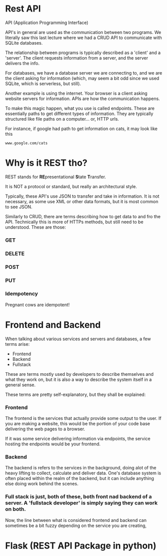 # Rest API


API (Application Programming Interface)

API's in general are used as the communication between two programs.
We literally saw this last lecture where we had a CRUD API to communicate with SQLite databases.

The relationship between programs is typically described as a 'client' and a 'server'.
The client requests information from a server, and the server delivers the info.

For databases, we have a database server we are connecting to, and we are the client
asking for information (which, may seem a bit odd since we used SQLite, which is serverless, but still).

Another example is using the internet. Your browser is a client asking website servers for 
information. APIs are how the communication happens.

To make this magic happen, what you use is called endpoints. These are essentially paths
to get different types of information. They are typically structured like file paths on
a computer... or, HTTP urls.

For instance, if google had path to get information on cats, it may look like this

```
www.google.com/cats
```


# Why is it REST tho?

REST stands for **RE**presentational **S**tate **T**ransfer.

It is NOT a protocol or standard, but really an architectural style.

Typically, these API's use JSON to transfer and take in information. It
is not necessary, as some use XML or other data formats, but it is
most common to see JSON.

Similarly to CRUD, there are terms describing how to get data to and fro the API.
Technically this is more of HTTPs methods, but still need to be understood.
These are those:

### GET


### DELETE

### POST


### PUT


### Idempotency
Pregnant cows are idempotent!


# Frontend and Backend

When talking about various services and servers and databases, a few terms arise:

- Frontend
- Backend
- Fullstack

These are terms mostly used by developers to describe themselves and what they work on, but it is also 
a way to describe the system itself in a general sense.

These terms are pretty self-explanatory, but they shall be explained:

### Frontend

The frontend is the services that actually provide some output to the user.
If you are making a website, this would be the portion of your code base delivering the web pages to
a browser.

If it was some service delivering information via endpoints, the service hosting the endpoints would be your frontend.

### Backend

The backend is refers to the services in the background, doing alot of the heavy lifting to collect, calculate 
and deliver data. One's database system is often placed within the realm of the backend, but it can include
anything else doing work behind the scenes.

### Full stack is just, both of these, both front nad backend of a server. A 'fullstack developer' is simply saying they can work on both.

Now, the line between what is considered frontend and backend can sometimes 
be a bit fuzzy depending on the service you are creating, 



# Flask (REST API Package in python)




